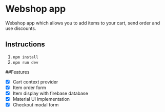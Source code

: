 # Webshop app

Webshop app which allows you to add items to your cart, send order and use discounts.

## Instructions
1. `npm install`
2. `npm run dev`

##Features
- [x] Cart context provider
- [x] Item order form
- [x] Item display with firebase database
- [x] Material UI implementation
- [x] Checkout modal form
